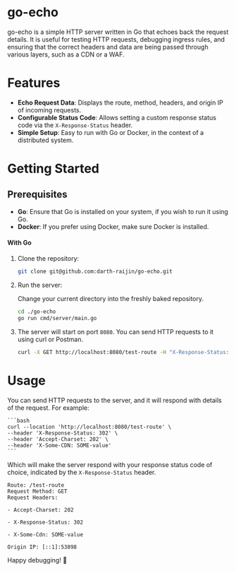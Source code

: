 # go-echo
go-echo is a simple HTTP server written in Go that echoes back the request details. It is useful for testing HTTP requests, debugging ingress rules, and ensuring that the correct headers and data are being passed through various layers, such as a CDN or a WAF.

# Features

- **Echo Request Data**: Displays the route, method, headers, and origin IP of incoming requests.
- **Configurable Status Code**: Allows setting a custom response status code via the `X-Response-Status` header.
- **Simple Setup**: Easy to run with Go or Docker, in the context of a distributed system.

# Getting Started

## Prerequisites

- **Go**: Ensure that Go is installed on your system, if you wish to run it using Go.
- **Docker**: If you prefer using Docker, make sure Docker is installed.

#### With Go

1. Clone the repository:

    ```bash
    git clone git@github.com:darth-raijin/go-echo.git
    ```

2. Run the server:

    Change your current directory into the freshly baked repository.

    ```bash
    cd ./go-echo
    go run cmd/server/main.go
    ```

3. The server will start on port `8080`. You can send HTTP requests to it using curl or Postman.

    ```bash
    curl -X GET http://localhost:8080/test-route -H "X-Response-Status: 202"
    ```

# Usage

You can send HTTP requests to the server, and it will respond with details of the request. For example:

    ```bash
    curl --location 'http://localhost:8080/test-route' \
    --header 'X-Response-Status: 302' \
    --header 'Accept-Charset: 202' \
    --header 'X-Some-CDN: SOME-value'
    ```

Which will make the server respond with your response status code of choice, indicated by the `X-Response-Status` header.

```
Route: /test-route
Request Method: GET
Request Headers:

- Accept-Charset: 202

- X-Response-Status: 302

- X-Some-Cdn: SOME-value

Origin IP: [::1]:53898
```

Happy debugging! 🎉